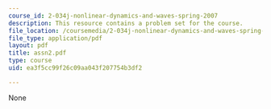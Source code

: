 ```yaml
---
course_id: 2-034j-nonlinear-dynamics-and-waves-spring-2007
description: This resource contains a problem set for the course.
file_location: /coursemedia/2-034j-nonlinear-dynamics-and-waves-spring-2007/ea3f5cc99f26c09aa043f207754b3df2_assn2.pdf
file_type: application/pdf
layout: pdf
title: assn2.pdf
type: course
uid: ea3f5cc99f26c09aa043f207754b3df2

---
```

None